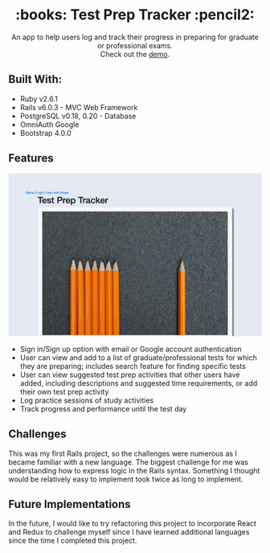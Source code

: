 <h1 align="center">:books: Test Prep Tracker :pencil2:</h1>
<p align="center">An app to help users log and track their progress in preparing for graduate or professional exams.<br>
Check out the <a href="https://vimeo.com/509897295)">demo</a>.
</p>

## Built With:
* Ruby v2.6.1
* Rails v6.0.3 - MVC Web Framework
* PostgreSQL v0.18, 0.20 - Database
* OmniAuth Google
* Bootstrap 4.0.0

## Features
![Test_prep gif](app/test_prep.gif)

* Sign in/Sign up option with email or Google account authentication
* User can view and add to a list of graduate/professional tests for which they are preparing; includes search feature for finding specific tests
* User can view suggested test prep activities that other users have added, including descriptions and suggested time requirements, or add their own test prep activity
* Log practice sessions of study activities
* Track progress and performance until the test day

## Challenges
This was my first Rails project, so the challenges were numerous as I became familiar with a new language. The biggest challenge for me was understanding how to express logic in the Rails syntax. Something I thought would be relatively easy to implement took twice as long to implement.

## Future Implementations
In the future, I would like to try refactoring this project to incorporate React and Redux to challenge myself since I have learned additional languages since the time I completed this project.
